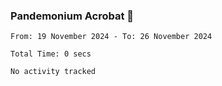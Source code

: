 ### Pandemonium Acrobat 🤸

<!--START_SECTION:waka-->

```all_time
From: 19 November 2024 - To: 26 November 2024

Total Time: 0 secs

No activity tracked
```

<!--END_SECTION:waka-->
